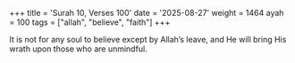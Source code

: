 +++
title = 'Surah 10, Verses 100'
date = '2025-08-27'
weight = 1464
ayah = 100
tags = ["allah", "believe", "faith"]
+++

It is not for any soul to believe except by Allah’s leave, and He will bring His wrath upon those who are unmindful.